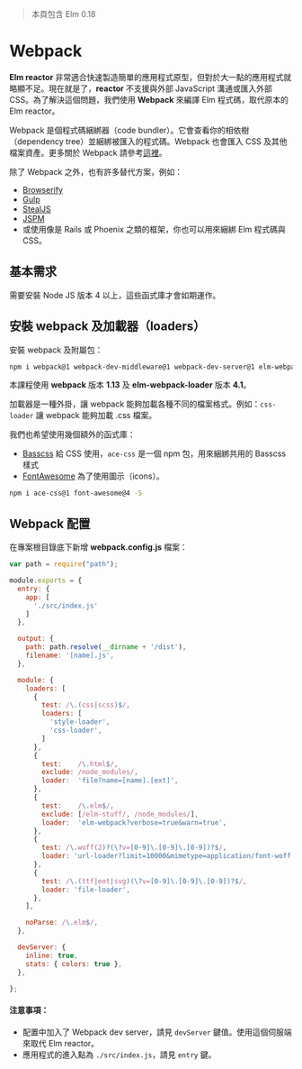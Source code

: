 > 本頁包含 Elm 0.18

# Webpack

__Elm reactor__ 非常適合快速製造簡單的應用程式原型，但對於大一點的應用程式就略顯不足。現在就是了，__reactor__ 不支援與外部 JavaScript 溝通或匯入外部 CSS。為了解決這個問題，我們使用 __Webpack__ 來編譯 Elm 程式碼，取代原本的 Elm reactor。

Webpack 是個程式碼綑綁器（code bundler）。它會查看你的相依樹（dependency tree）並綑綁被匯入的程式碼。Webpack 也會匯入 CSS 及其他檔案資產。更多關於 Webpack 請參考[這裡](https://webpack.github.io/)。

除了 Webpack 之外，也有許多替代方案，例如：

- [Browserify](http://browserify.org/)
- [Gulp](http://gulpjs.com/)
- [StealJS](http://stealjs.com/)
- [JSPM](http://jspm.io/)
- 或使用像是 Rails 或 Phoenix 之類的框架，你也可以用來綑綁 Elm 程式碼與 CSS。

## 基本需求

需要安裝 Node JS 版本 4 以上，這些函式庫才會如期運作。

## 安裝 webpack 及加載器（loaders）

安裝 webpack 及附屬包：

```bash
npm i webpack@1 webpack-dev-middleware@1 webpack-dev-server@1 elm-webpack-loader@4 file-loader@0 style-loader@0 css-loader@0 url-loader@0 -S
```

本課程使用 __webpack__ 版本 __1.13__ 及 __elm-webpack-loader__ 版本 __4.1__。

加載器是一種外掛，讓 webpack 能夠加載各種不同的檔案格式。例如：`css-loader` 讓 webpack 能夠加載 .css 檔案。

我們也希望使用幾個額外的函式庫：

- [Basscss](http://www.basscss.com/) 給 CSS 使用，`ace-css` 是一個 npm 包，用來綑綁共用的 Basscss 樣式
- [FontAwesome](https://fortawesome.github.io/Font-Awesome/) 為了使用圖示（icons）。

```bash
npm i ace-css@1 font-awesome@4 -S
```

## Webpack 配置

在專案根目錄底下新增 __webpack.config.js__ 檔案：

```js
var path = require("path");

module.exports = {
  entry: {
    app: [
      './src/index.js'
    ]
  },

  output: {
    path: path.resolve(__dirname + '/dist'),
    filename: '[name].js',
  },

  module: {
    loaders: [
      {
        test: /\.(css|scss)$/,
        loaders: [
          'style-loader',
          'css-loader',
        ]
      },
      {
        test:    /\.html$/,
        exclude: /node_modules/,
        loader:  'file?name=[name].[ext]',
      },
      {
        test:    /\.elm$/,
        exclude: [/elm-stuff/, /node_modules/],
        loader:  'elm-webpack?verbose=true&warn=true',
      },
      {
        test: /\.woff(2)?(\?v=[0-9]\.[0-9]\.[0-9])?$/,
        loader: 'url-loader?limit=10000&mimetype=application/font-woff',
      },
      {
        test: /\.(ttf|eot|svg)(\?v=[0-9]\.[0-9]\.[0-9])?$/,
        loader: 'file-loader',
      },
    ],

    noParse: /\.elm$/,
  },

  devServer: {
    inline: true,
    stats: { colors: true },
  },

};
```

#### 注意事項：

- 配置中加入了 Webpack dev server，請見 `devServer` 鍵值。使用這個伺服端來取代 Elm reactor。
- 應用程式的進入點為 `./src/index.js`，請見 `entry` 鍵。
